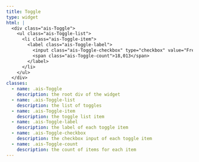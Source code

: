 ```yaml
---
title: Toggle
type: widget
html: |
  <div class="ais-Toggle">
    <ul class="ais-Toggle-list">
      <li class="ais-Toggle-item">
        <label class="ais-Toggle-label">
          <input class="ais-Toggle-checkbox" type="checkbox" value="Free Shipping" /> Free Shipping
          <span class="ais-Toggle-count">18,013</span>
        </label>
      </li>
    </ul>
  </div>
classes:
  - name: .ais-Toggle
    description: the root div of the widget
  - name: .ais-Toggle-list
    description: the list of toggles
  - name: .ais-Toggle-item
    description: the toggle list item
  - name: .ais-Toggle-label
    description: the label of each toggle item
  - name: .ais-Toggle-checkbox
    description: the checkbox input of each toggle item
  - name: .ais-Toggle-count
    description: the count of items for each item
---
```

